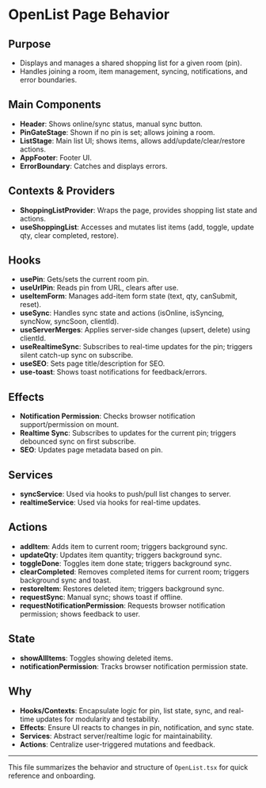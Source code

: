 # OpenList Page Behavior

## Purpose
- Displays and manages a shared shopping list for a given room (pin).
- Handles joining a room, item management, syncing, notifications, and error boundaries.

## Main Components
- **Header**: Shows online/sync status, manual sync button.
- **PinGateStage**: Shown if no pin is set; allows joining a room.
- **ListStage**: Main list UI; shows items, allows add/update/clear/restore actions.
- **AppFooter**: Footer UI.
- **ErrorBoundary**: Catches and displays errors.

## Contexts & Providers
- **ShoppingListProvider**: Wraps the page, provides shopping list state and actions.
- **useShoppingList**: Accesses and mutates list items (add, toggle, update qty, clear completed, restore).

## Hooks
- **usePin**: Gets/sets the current room pin.
- **useUrlPin**: Reads pin from URL, clears after use.
- **useItemForm**: Manages add-item form state (text, qty, canSubmit, reset).
- **useSync**: Handles sync state and actions (isOnline, isSyncing, syncNow, syncSoon, clientId).
- **useServerMerges**: Applies server-side changes (upsert, delete) using clientId.
- **useRealtimeSync**: Subscribes to real-time updates for the pin; triggers silent catch-up sync on subscribe.
- **useSEO**: Sets page title/description for SEO.
- **use-toast**: Shows toast notifications for feedback/errors.

## Effects
- **Notification Permission**: Checks browser notification support/permission on mount.
- **Realtime Sync**: Subscribes to updates for the current pin; triggers debounced sync on first subscribe.
- **SEO**: Updates page metadata based on pin.

## Services
- **syncService**: Used via hooks to push/pull list changes to server.
- **realtimeService**: Used via hooks for real-time updates.

## Actions
- **addItem**: Adds item to current room; triggers background sync.
- **updateQty**: Updates item quantity; triggers background sync.
- **toggleDone**: Toggles item done state; triggers background sync.
- **clearCompleted**: Removes completed items for current room; triggers background sync and toast.
- **restoreItem**: Restores deleted item; triggers background sync.
- **requestSync**: Manual sync; shows toast if offline.
- **requestNotificationPermission**: Requests browser notification permission; shows feedback to user.

## State
- **showAllItems**: Toggles showing deleted items.
- **notificationPermission**: Tracks browser notification permission state.

## Why
- **Hooks/Contexts**: Encapsulate logic for pin, list state, sync, and real-time updates for modularity and testability.
- **Effects**: Ensure UI reacts to changes in pin, notification, and sync state.
- **Services**: Abstract server/realtime logic for maintainability.
- **Actions**: Centralize user-triggered mutations and feedback.

---
This file summarizes the behavior and structure of `OpenList.tsx` for quick reference and onboarding.
